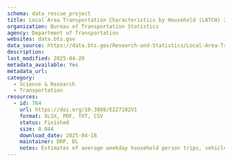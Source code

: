 ```yaml
---
schema: data_rescue_project 
title: Local Area Transportation Characteristics by Household (LATCH) 2009
organization: Bureau of Transportation Statistics
agency: Department of Transportation
websites: data.bts.gov
data_source: https://data.bts.gov/Research-and-Statistics/Local-Area-Transportation-Characteristics-by-House/frme-pssc/about_data
description: 
last_modified: 2025-04-20
metadata_available: Yes
metadata_url: 
category:
  - Science & Research 
  - Transportation 
resources:
  - id: 764
    url: https://doi.org/10.3886/E227102V1
    format: XLSX, PDF, TXT, CSV
    status: Finished
    size: 0.044
    download_date: 2025-04-18
    maintainer: DRP, DL
    notes: Estimates of average weekday household person trips, vehicle trips, person miles traveled, and vehicle miles traveled (per day), for all Census tracts in the United States for 2009.
---
```

